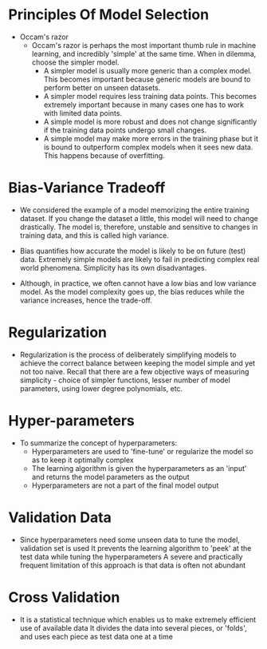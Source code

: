 # Principles Of Model Selection

  - Occam's razor
    - Occam's razor is perhaps the most important thumb rule in machine learning, and incredibly 'simple' at the same time. When in dilemma, choose the simpler model.
      - A simpler model is usually more generic than a complex model. This becomes important because generic models are bound to perform better on unseen datasets.
      - A simpler model requires less training data points. This becomes extremely important because in many cases one has to work with limited data points.
      - A simple model is more robust and does not change significantly if the training data points undergo small changes.
      - A simple model may make more errors in the training phase but it is bound to outperform complex models when it sees new data. This happens because of overfitting.
      
# Bias-Variance Tradeoff

  - We considered the example of a model memorizing the entire training dataset. If you change the dataset a little, this model will need to change drastically. The model is, therefore, unstable and sensitive to changes in training data, and this is called high variance.
  - Bias quantifies how accurate the model is likely to be on future (test) data. Extremely simple models are likely to fail in predicting complex real world phenomena. Simplicity has its own disadvantages.
  
  - Although, in practice, we often cannot have a low bias and low variance model. As the model complexity goes up, the bias reduces while the variance increases, hence the trade-off.
  
# Regularization

  - Regularization is the process of deliberately simplifying models to achieve the correct balance between keeping the model simple and yet not too naive. Recall that there are a few objective ways of measuring simplicity - choice of simpler functions, lesser number of model parameters, using lower degree polynomials, etc.
  

# Hyper-parameters

  - To summarize the concept of hyperparameters:
    - Hyperparameters are used to 'fine-tune' or regularize the model so as to keep it optimally complex
    - The learning algorithm is given the hyperparameters as an 'input' and returns the model parameters as the output
    - Hyperparameters are not a part of the final model output 
    
# Validation Data 

  - Since hyperparameters need some unseen data to tune the model, validation set is used
  It prevents the learning algorithm to 'peek' at the test data while tuning the hyperparameters 
  A severe and practically frequent limitation of this approach is that data is often not abundant

# Cross Validation

  - It is a statistical technique which enables us to make extremely efficient use of available data
  It divides the data into several pieces, or 'folds', and uses each piece as test data one at a time
